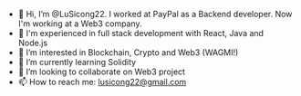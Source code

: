 - 👋 Hi, I’m @LuSicong22. I worked at PayPal as a Backend developer. Now I'm working at a Web3 company.
- 🧠 I'm experienced in full stack development with React, Java and Node.js
- 👀 I’m interested in Blockchain, Crypto and Web3 (WAGMI!)
- 🌱 I’m currently learning Solidity
- 💞️ I’m looking to collaborate on Web3 project
- 📫 How to reach me: lusicong22@gmail.com

<!---
LuSicong22/LuSicong22 is a ✨ special ✨ repository because its `README.md` (this file) appears on your GitHub profile.
You can click the Preview link to take a look at your changes.
--->
